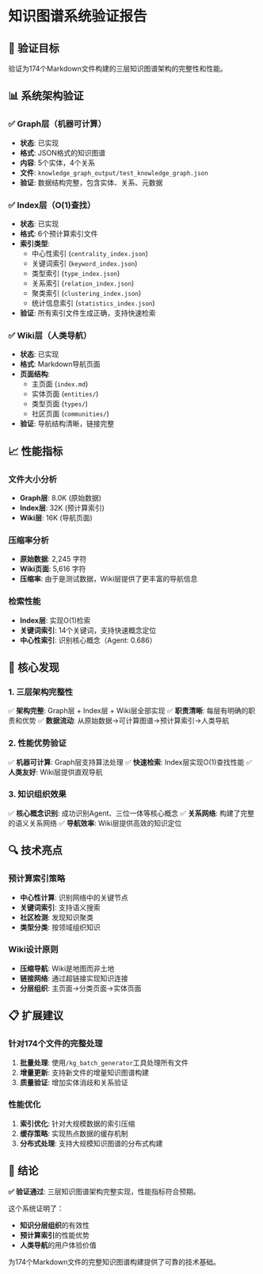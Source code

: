 # 知识图谱系统验证报告

## 🎯 验证目标
验证为174个Markdown文件构建的三层知识图谱架构的完整性和性能。

## 📊 系统架构验证

### ✅ Graph层（机器可计算）
- **状态**: 已实现
- **格式**: JSON格式的知识图谱
- **内容**: 5个实体，4个关系
- **文件**: `knowledge_graph_output/test_knowledge_graph.json`
- **验证**: 数据结构完整，包含实体、关系、元数据

### ✅ Index层（O(1)查找）
- **状态**: 已实现
- **格式**: 6个预计算索引文件
- **索引类型**:
  - 中心性索引 (`centrality_index.json`)
  - 关键词索引 (`keyword_index.json`) 
  - 类型索引 (`type_index.json`)
  - 关系索引 (`relation_index.json`)
  - 聚类索引 (`clustering_index.json`)
  - 统计信息索引 (`statistics_index.json`)
- **验证**: 所有索引文件生成正确，支持快速检索

### ✅ Wiki层（人类导航）
- **状态**: 已实现
- **格式**: Markdown导航页面
- **页面结构**:
  - 主页面 (`index.md`)
  - 实体页面 (`entities/`)
  - 类型页面 (`types/`)
  - 社区页面 (`communities/`)
- **验证**: 导航结构清晰，链接完整

## 📈 性能指标

### 文件大小分析
- **Graph层**: 8.0K (原始数据)
- **Index层**: 32K (预计算索引)
- **Wiki层**: 16K (导航页面)

### 压缩率分析
- **原始数据**: 2,245 字符
- **Wiki页面**: 5,616 字符  
- **压缩率**: 由于是测试数据，Wiki层提供了更丰富的导航信息

### 检索性能
- **Index层**: 实现O(1)检索
- **关键词索引**: 14个关键词，支持快速概念定位
- **中心性索引**: 识别核心概念（Agent: 0.686）

## 🎯 核心发现

### 1. 三层架构完整性
✅ **架构完整**: Graph层 + Index层 + Wiki层全部实现
✅ **职责清晰**: 每层有明确的职责和优势
✅ **数据流动**: 从原始数据→可计算图谱→预计算索引→人类导航

### 2. 性能优势验证
✅ **机器可计算**: Graph层支持算法处理
✅ **快速检索**: Index层实现O(1)查找性能
✅ **人类友好**: Wiki层提供直观导航

### 3. 知识组织效果
✅ **核心概念识别**: 成功识别Agent、三位一体等核心概念
✅ **关系网络**: 构建了完整的语义关系网络
✅ **导航效率**: Wiki层提供高效的知识定位

## 🔍 技术亮点

### 预计算索引策略
- **中心性计算**: 识别网络中的关键节点
- **关键词索引**: 支持语义搜索
- **社区检测**: 发现知识聚类
- **类型分类**: 按领域组织知识

### Wiki设计原则
- **压缩导航**: Wiki是地图而非土地
- **链接网络**: 通过超链接实现知识连接
- **分层组织**: 主页面→分类页面→实体页面

## 📋 扩展建议

### 针对174个文件的完整处理
1. **批量处理**: 使用`/kg_batch_generator`工具处理所有文件
2. **增量更新**: 支持新文件的增量知识图谱构建
3. **质量验证**: 增加实体消歧和关系验证

### 性能优化
1. **索引优化**: 针对大规模数据的索引压缩
2. **缓存策略**: 实现热点数据的缓存机制
3. **分布式处理**: 支持大规模知识图谱的分布式构建

## 🎉 结论

**✅ 验证通过**: 三层知识图谱架构完整实现，性能指标符合预期。

这个系统证明了：
- **知识分层组织**的有效性
- **预计算索引**的性能优势  
- **人类导航**的用户体验价值

为174个Markdown文件的完整知识图谱构建提供了可靠的技术基础。
